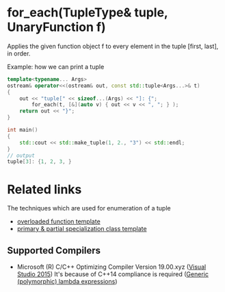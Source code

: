 # for_each(TupleType& tuple, UnaryFunction f)
Applies the given function object f to every element in the tuple [first, last], in order.

Example: how we can print a tuple
```cpp
template<typename... Args>
ostream& operator<<(ostream& out, const std::tuple<Args...>& t)
{
    out << "tuple[" << sizeof...(Args) << "]: {";
        for_each(t, [&](auto v) { out << v << ", "; } );
    return out << "}";
}

int main()
{
 	std::cout << std::make_tuple(1, 2., "3") << std::endl;
}
// output
tuple[3]: {1, 2, 3, }

```

# Related links
The techniques which are used for enumeration of a tuple
* [overloaded function template](http://cpplove.blogspot.com/2012/07/printing-tuples.html)
* [primary & partial specialization class template](https://books.google.com.ua/books?id=9DEJKhasp7gC&pg=PA74&lpg=PA74&dq=I/O+for+Tuples+Chapter+5:+Utilities&source=bl&ots=_a2eJ5LwSI&sig=GmtHoo_u9a53dYxJHL3NwbW81ms&hl=en&sa=X&ved=0ahUKEwiGzOmlkY_SAhULr1QKHd1JDw4Q6AEIGjAA#v=onepage&q=I%2FO%20for%20Tuples%20Chapter%205%3A%20Utilities&f=false) 

## Supported Compilers
* Microsoft (R) C/C++ Optimizing Compiler Version 19.00.xyz ([Visual Studio 2015](https://www.visualstudio.com/vs/visual-studio-express/))
It's because of C++14 compliance is required ([Generic (polymorphic) lambda expressions](http://en.cppreference.com/w/cpp/compiler_support))
